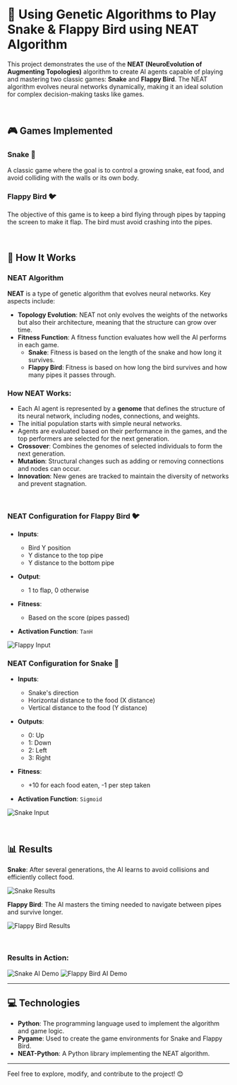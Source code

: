 # 📖 Using **Genetic Algorithms** to Play **Snake** & **Flappy Bird** using **NEAT Algorithm**

This project demonstrates the use of the **NEAT (NeuroEvolution of Augmenting Topologies)** algorithm to create AI agents capable of playing and mastering two classic games: **Snake** and **Flappy Bird**. The NEAT algorithm evolves neural networks dynamically, making it an ideal solution for complex decision-making tasks like games.

<br>


## 🎮 Games Implemented

### Snake 🐍
A classic game where the goal is to control a growing snake, eat food, and avoid colliding with the walls or its own body.

### Flappy Bird 🐦
The objective of this game is to keep a bird flying through pipes by tapping the screen to make it flap. The bird must avoid crashing into the pipes.

<br>



## 🧠 How It Works

### NEAT Algorithm

**NEAT** is a type of genetic algorithm that evolves neural networks. Key aspects include:

- **Topology Evolution**: NEAT not only evolves the weights of the networks but also their architecture, meaning that the structure can grow over time.
- **Fitness Function**: A fitness function evaluates how well the AI performs in each game.
  - **Snake**: Fitness is based on the length of the snake and how long it survives.
  - **Flappy Bird**: Fitness is based on how long the bird survives and how many pipes it passes through.



### How NEAT Works:

- Each AI agent is represented by a **genome** that defines the structure of its neural network, including nodes, connections, and weights.
- The initial population starts with simple neural networks.
- Agents are evaluated based on their performance in the games, and the top performers are selected for the next generation.
- **Crossover**: Combines the genomes of selected individuals to form the next generation.
- **Mutation**: Structural changes such as adding or removing connections and nodes can occur.
- **Innovation**: New genes are tracked to maintain the diversity of networks and prevent stagnation.

<br>


### NEAT Configuration for Flappy Bird 🐦

- **Inputs**:
  - Bird Y position
  - Y distance to the top pipe
  - Y distance to the bottom pipe

- **Output**:
  - 1 to flap, 0 otherwise

- **Fitness**:
  - Based on the score (pipes passed)

- **Activation Function**: `TanH`
  
![Flappy Input](images/flappy_input.png)

### NEAT Configuration for Snake 🐍

- **Inputs**:
  - Snake's direction
  - Horizontal distance to the food (X distance)
  - Vertical distance to the food (Y distance)

- **Outputs**:
  - 0: Up
  - 1: Down
  - 2: Left
  - 3: Right

- **Fitness**:
  - +10 for each food eaten, -1 per step taken

- **Activation Function**: `Sigmoid`
  
![Snake Input](images/snake_input.png)

  
<br>


## 📊 Results

**Snake**: After several generations, the AI learns to avoid collisions and efficiently collect food.
  
![Snake Results](images/snake_score.png)

  
**Flappy Bird**: The AI masters the timing needed to navigate between pipes and survive longer.
  
![Flappy Bird Results](images/flappy_score.png)

<br>

### Results in Action:

![Snake AI Demo](images/snake_demo.gif)
![Flappy Bird AI Demo](images/flappy_demo.gif)

---

## 💻 Technologies

- **Python**: The programming language used to implement the algorithm and game logic.
- **Pygame**: Used to create the game environments for Snake and Flappy Bird.
- **NEAT-Python**: A Python library implementing the NEAT algorithm.

---

Feel free to explore, modify, and contribute to the project! 😊
